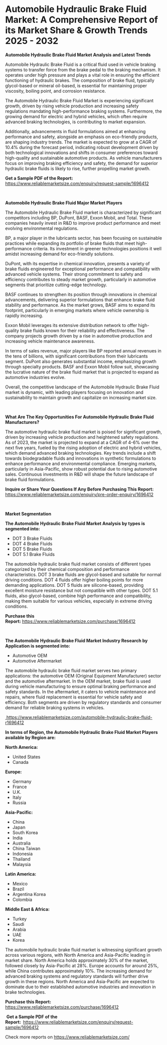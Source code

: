 <p><h1>Automobile Hydraulic Brake Fluid Market: A Comprehensive Report of its Market Share & Growth Trends 2025 - 2032</h1></p><p><strong>Automobile Hydraulic Brake Fluid Market Analysis and Latest Trends</strong></p>
<p><p>Automobile Hydraulic Brake Fluid is a critical fluid used in vehicle braking systems to transfer force from the brake pedal to the braking mechanism. It operates under high pressure and plays a vital role in ensuring the efficient functioning of hydraulic brakes. The composition of brake fluid, typically glycol-based or mineral oil-based, is essential for maintaining proper viscosity, boiling point, and corrosion resistance.</p><p>The Automobile Hydraulic Brake Fluid Market is experiencing significant growth, driven by rising vehicle production and increasing safety regulations mandating high-performance braking systems. Furthermore, the growing demand for electric and hybrid vehicles, which often require advanced braking technologies, is contributing to market expansion. </p><p>Additionally, advancements in fluid formulations aimed at enhancing performance and safety, alongside an emphasis on eco-friendly products, are shaping industry trends. The market is expected to grow at a CAGR of 10.4% during the forecast period, indicating robust development driven by both technological innovations and shifts in consumer preferences toward high-quality and sustainable automotive products. As vehicle manufacturers focus on improving braking efficiency and safety, the demand for superior hydraulic brake fluids is likely to rise, further propelling market growth.</p></p>
<p><strong>Get a Sample PDF of the Report:&nbsp;</strong> <a href="https://www.reliablemarketsize.com/enquiry/request-sample/1696412?utm_campaign=3112&utm_medium=2&utm_source=Github&utm_content=ia&utm_term=27032025&utm_id=automobile-hydraulic-brake-fluid">https://www.reliablemarketsize.com/enquiry/request-sample/1696412</a></p>
<p>&nbsp;</p>
<p><strong>Automobile Hydraulic Brake Fluid Major Market Players</strong></p>
<p><p>The Automobile Hydraulic Brake Fluid market is characterized by significant competitors including BP, DuPont, BASF, Exxon Mobil, and Total. These companies heavily invest in R&D to improve product performance and meet evolving environmental regulations.</p><p>BP, a major player in the lubricants sector, has been focusing on sustainable practices while expanding its portfolio of brake fluids that meet high-performance criteria. Its investment in greener technologies positions it well amidst increasing demand for eco-friendly solutions. </p><p>DuPont, with its expertise in chemical innovation, presents a variety of brake fluids engineered for exceptional performance and compatibility with advanced vehicle systems. Their strong commitment to safety and efficiency contributes to steady market growth, particularly in automotive segments that prioritize cutting-edge technology.</p><p>BASF continues to strengthen its position through innovations in chemical advancements, delivering superior formulations that enhance brake fluid stability and performance. As the market grows, BASF aims to expand its footprint, particularly in emerging markets where vehicle ownership is rapidly increasing.</p><p>Exxon Mobil leverages its extensive distribution network to offer high-quality brake fluids known for their reliability and effectiveness. The company projects growth driven by a rise in automotive production and increasing vehicle maintenance awareness.</p><p>In terms of sales revenue, major players like BP reported annual revenues in the tens of billions, with significant contributions from their lubricants segment. DuPont also generates substantial income, emphasizing growth through specialty products. BASF and Exxon Mobil follow suit, showcasing the lucrative nature of the brake fluid market that is projected to expand as automotive industries evolve.</p><p>Overall, the competitive landscape of the Automobile Hydraulic Brake Fluid market is dynamic, with leading players focusing on innovation and sustainability to maintain growth and capitalize on increasing market size.</p></p>
<p>&nbsp;</p>
<p><strong>What Are The Key Opportunities For Automobile Hydraulic Brake Fluid Manufacturers?</strong></p>
<p><p>The automotive hydraulic brake fluid market is poised for significant growth, driven by increasing vehicle production and heightened safety regulations. As of 2023, the market is projected to expand at a CAGR of 4-6% over the next five years, fueled by the rising adoption of electric and hybrid vehicles, which demand advanced braking technologies. Key trends include a shift towards biodegradable fluids and innovations in synthetic formulations to enhance performance and environmental compliance. Emerging markets, particularly in Asia-Pacific, show robust potential due to rising automotive sales. Continuous investments in R&D will shape the future landscape of brake fluid formulations.</p></p>
<p><strong>Inquire or Share Your Questions If Any Before Purchasing This Report:</strong> <a href="https://www.reliablemarketsize.com/enquiry/pre-order-enquiry/1696412?utm_campaign=3112&utm_medium=2&utm_source=Github&utm_content=ia&utm_term=27032025&utm_id=automobile-hydraulic-brake-fluid">https://www.reliablemarketsize.com/enquiry/pre-order-enquiry/1696412</a></p>
<p>&nbsp;</p>
<p><strong>Market Segmentation</strong></p>
<p><strong>The Automobile Hydraulic Brake Fluid Market Analysis by types is segmented into:</strong></p>
<p><ul><li>DOT 3 Brake Fluids</li><li>DOT 4 Brake Fluids</li><li>DOT 5 Brake Fluids</li><li>DOT 5.1 Brake Fluids</li></ul></p>
<p><p>The automobile hydraulic brake fluid market consists of different types categorized by their chemical composition and performance characteristics. DOT 3 brake fluids are glycol-based and suitable for normal driving conditions. DOT 4 fluids offer higher boiling points for more demanding applications. DOT 5 fluids are silicone-based, providing excellent moisture resistance but not compatible with other types. DOT 5.1 fluids, also glycol-based, combine high performance and compatibility, making them suitable for various vehicles, especially in extreme driving conditions.</p></p>
<p><strong>Purchase this Report:&nbsp;</strong><a href="https://www.reliablemarketsize.com/purchase/1696412?utm_campaign=3112&utm_medium=2&utm_source=Github&utm_content=ia&utm_term=27032025&utm_id=automobile-hydraulic-brake-fluid">https://www.reliablemarketsize.com/purchase/1696412</a></p>
<p>&nbsp;</p>
<p><strong>The Automobile Hydraulic Brake Fluid Market Industry Research by Application is segmented into:</strong></p>
<p><ul><li>Automotive OEM</li><li>Automotive Aftermarket</li></ul></p>
<p><p>The automobile hydraulic brake fluid market serves two primary applications: the automotive OEM (Original Equipment Manufacturer) sector and the automotive aftermarket. In the OEM market, brake fluid is used during vehicle manufacturing to ensure optimal braking performance and safety standards. In the aftermarket, it caters to vehicle maintenance and repairs, where fluid replacement is essential for vehicle safety and efficiency. Both segments are driven by regulatory standards and consumer demand for reliable braking systems in vehicles.</p></p>
<p><a href="https://www.reliablemarketsize.com/automobile-hydraulic-brake-fluid-r1696412?utm_campaign=3112&utm_medium=2&utm_source=Github&utm_content=ia&utm_term=27032025&utm_id=automobile-hydraulic-brake-fluid">&nbsp;https://www.reliablemarketsize.com/automobile-hydraulic-brake-fluid-r1696412</a></p>
<p><strong>In terms of Region, the Automobile Hydraulic Brake Fluid Market Players available by Region are:</strong></p>
<p>
    <p> <strong> North America: </strong>
        <ul>
            <li>United States</li>
            <li>Canada</li>
        </ul>
        </p> 
    <p> <strong> Europe: </strong>
        <ul>
            <li>Germany</li>
            <li>France</li>
            <li>U.K.</li>
            <li>Italy</li>
            <li>Russia</li>
        </ul>
        </p> 
    <p> <strong> Asia-Pacific: </strong>
        <ul>
            <li>China</li>
            <li>Japan</li>
            <li>South Korea</li>
            <li>India</li>
            <li>Australia</li>
            <li>China Taiwan</li>
            <li>Indonesia</li>
            <li>Thailand</li>
            <li>Malaysia</li>
        </ul>
        </p> 
    <p> <strong> Latin America: </strong>
        <ul>
            <li>Mexico</li>
            <li>Brazil</li>
            <li>Argentina Korea</li>
            <li>Colombia</li>
        </ul>
        </p> 
    <p> <strong> Middle East & Africa: </strong>
        <ul>
            <li>Turkey</li>
            <li>Saudi</li>
            <li>Arabia</li>
            <li>UAE</li>
            <li>Korea</li>
        </ul>
    </p>
    </p>
<p><p>The automobile hydraulic brake fluid market is witnessing significant growth across various regions, with North America and Asia-Pacific leading in market share. North America holds approximately 30% of the market, followed closely by Asia-Pacific at 28%. Europe accounts for around 25%, while China contributes approximately 10%. The increasing demand for advanced braking systems and regulatory standards will further drive growth in these regions. North America and Asia-Pacific are expected to dominate due to their established automotive industries and innovation in brake technologies.</p></p>
<p><strong>Purchase this Report: </strong><a href="https://www.reliablemarketsize.com/purchase/1696412?utm_campaign=3112&utm_medium=2&utm_source=Github&utm_content=ia&utm_term=27032025&utm_id=automobile-hydraulic-brake-fluid">https://www.reliablemarketsize.com/purchase/1696412</a></p>
<p>&nbsp;<strong>Get a Sample PDF of the Report:&nbsp;&nbsp;</strong><a href="https://www.reliablemarketsize.com/enquiry/request-sample/1696412?utm_campaign=3112&utm_medium=2&utm_source=Github&utm_content=ia&utm_term=27032025&utm_id=automobile-hydraulic-brake-fluid">https://www.reliablemarketsize.com/enquiry/request-sample/1696412</a></p>
<p><strong></strong></p>
<p>Check more reports on <a href="https://www.reliablemarketsize.com/?utm_campaign=3112&utm_medium=2&utm_source=Github&utm_content=ia&utm_term=27032025&utm_id=automobile-hydraulic-brake-fluid">https://www.reliablemarketsize.com/</a></p>